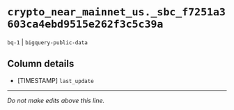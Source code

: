 # `crypto_near_mainnet_us._sbc_f7251a3603ca4ebd9515e262f3c5c39a`
`bq-1` | `bigquery-public-data`

## Column details
* [TIMESTAMP] `last_update`

-------------------------------------------------------------------------------
*Do not make edits above this line.*
